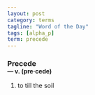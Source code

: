 ```yaml
---
layout: post
category: terms
tagline: "Word of the Day"
tags: [alpha_p]
term: precede
---
```


<h3>Precede<br/> <small>&mdash; v. (pre<span>&middot;</span>cede)</small></h3>
<p><ol>
<li>to till the soil</li>
</ol></p>
